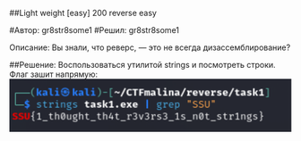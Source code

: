 ##Light weight [easy]
200
reverse easy

#Автор: gr8str8some1
#Решил: gr8str8some1

Описание: Вы знали, что реверс, — это не всегда дизассемблирование?

##Решение:
Воспользоваться утилитой strings и посмотреть строки. Флаг зашит напрямую:
![img.png](images/img.png)
